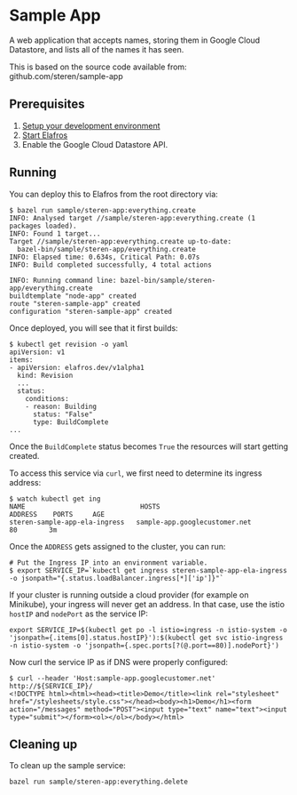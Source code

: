 # Sample App

A web application that accepts names, storing them in Google Cloud Datastore, and
lists all of the names it has seen.

This is based on the source code available from: github.com/steren/sample-app

## Prerequisites

1. [Setup your development environment](../../DEVELOPMENT.md#getting-started)
2. [Start Elafros](../../README.md#start-elafros)
3. Enable the Google Cloud Datastore API.

## Running

You can deploy this to Elafros from the root directory via:
```shell
$ bazel run sample/steren-app:everything.create
INFO: Analysed target //sample/steren-app:everything.create (1 packages loaded).
INFO: Found 1 target...
Target //sample/steren-app:everything.create up-to-date:
  bazel-bin/sample/steren-app/everything.create
INFO: Elapsed time: 0.634s, Critical Path: 0.07s
INFO: Build completed successfully, 4 total actions

INFO: Running command line: bazel-bin/sample/steren-app/everything.create
buildtemplate "node-app" created
route "steren-sample-app" created
configuration "steren-sample-app" created
```

Once deployed, you will see that it first builds:

```shell
$ kubectl get revision -o yaml
apiVersion: v1
items:
- apiVersion: elafros.dev/v1alpha1
  kind: Revision
  ...
  status:
    conditions:
    - reason: Building
      status: "False"
      type: BuildComplete
...
```

Once the `BuildComplete` status becomes `True` the resources will start getting created.


To access this service via `curl`, we first need to determine its ingress address:
```shell
$ watch kubectl get ing
NAME                             HOSTS                          ADDRESS    PORTS     AGE
steren-sample-app-ela-ingress   sample-app.googlecustomer.net              80        3m
```

Once the `ADDRESS` gets assigned to the cluster, you can run:

```shell
# Put the Ingress IP into an environment variable.
$ export SERVICE_IP=`kubectl get ingress steren-sample-app-ela-ingress -o jsonpath="{.status.loadBalancer.ingress[*]['ip']}"`
```

If your cluster is running outside a cloud provider (for example on Minikube),
your ingress will never get an address. In that case, use the istio `hostIP` and `nodePort` as the service IP:

```shell
export SERVICE_IP=$(kubectl get po -l istio=ingress -n istio-system -o 'jsonpath={.items[0].status.hostIP}'):$(kubectl get svc istio-ingress -n istio-system -o 'jsonpath={.spec.ports[?(@.port==80)].nodePort}')
```

Now curl the service IP as if DNS were properly configured:

```shell
$ curl --header 'Host:sample-app.googlecustomer.net' http://${SERVICE_IP}/
<!DOCTYPE html><html><head><title>Demo</title><link rel="stylesheet" href="/stylesheets/style.css"></head><body><h1>Demo</h1><form action="/messages" method="POST"><input type="text" name="text"><input type="submit"></form><ol></ol></body></html>
```

## Cleaning up

To clean up the sample service:

```shell
bazel run sample/steren-app:everything.delete
```
